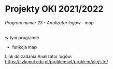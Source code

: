 # Projekty OKI 2021/2022

###### Program numer 23 - Analizator logow - map

w tym programie
* funkcja map

Link do zadania Analizator logów: https://szkopul.edu.pl/problemset/problem/alo/site/


